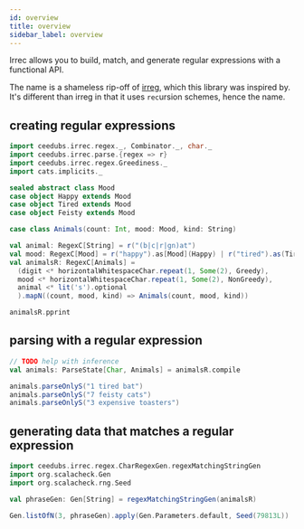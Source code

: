 ```yaml
---
id: overview
title: overview
sidebar_label: overview
---
```


Irrec allows you to build, match, and generate regular expressions with a functional API.

The name is a shameless rip-off of [irreg](https://github.com/non/irreg), which this library was inspired by. It's different than irreg in that it uses `rec`ursion schemes, hence the name.

## creating regular expressions

```scala mdoc:silent
import ceedubs.irrec.regex._, Combinator._, char._
import ceedubs.irrec.parse.{regex => r}
import ceedubs.irrec.regex.Greediness._
import cats.implicits._

sealed abstract class Mood
case object Happy extends Mood
case object Tired extends Mood
case object Feisty extends Mood

case class Animals(count: Int, mood: Mood, kind: String)

val animal: RegexC[String] = r("(b|c|r|gn)at")
val mood: RegexC[Mood] = r("happy").as[Mood](Happy) | r("tired").as(Tired) | r("feisty").as(Feisty)
val animalsR: RegexC[Animals] =
  (digit <* horizontalWhitespaceChar.repeat(1, Some(2), Greedy),
  mood <* horizontalWhitespaceChar.repeat(1, Some(2), NonGreedy),
  animal <* lit('s').optional
  ).mapN((count, mood, kind) => Animals(count, mood, kind))
```

```scala mdoc
animalsR.pprint
```

## parsing with a regular expression

```scala mdoc:silent
// TODO help with inference
val animals: ParseState[Char, Animals] = animalsR.compile
```

```scala mdoc
animals.parseOnlyS("1 tired bat")
animals.parseOnlyS("7 feisty cats")
animals.parseOnlyS("3 expensive toasters")
```

## generating data that matches a regular expression

```scala mdoc:silent
import ceedubs.irrec.regex.CharRegexGen.regexMatchingStringGen
import org.scalacheck.Gen
import org.scalacheck.rng.Seed

val phraseGen: Gen[String] = regexMatchingStringGen(animalsR)
```

```scala mdoc
Gen.listOfN(3, phraseGen).apply(Gen.Parameters.default, Seed(79813L))
```
